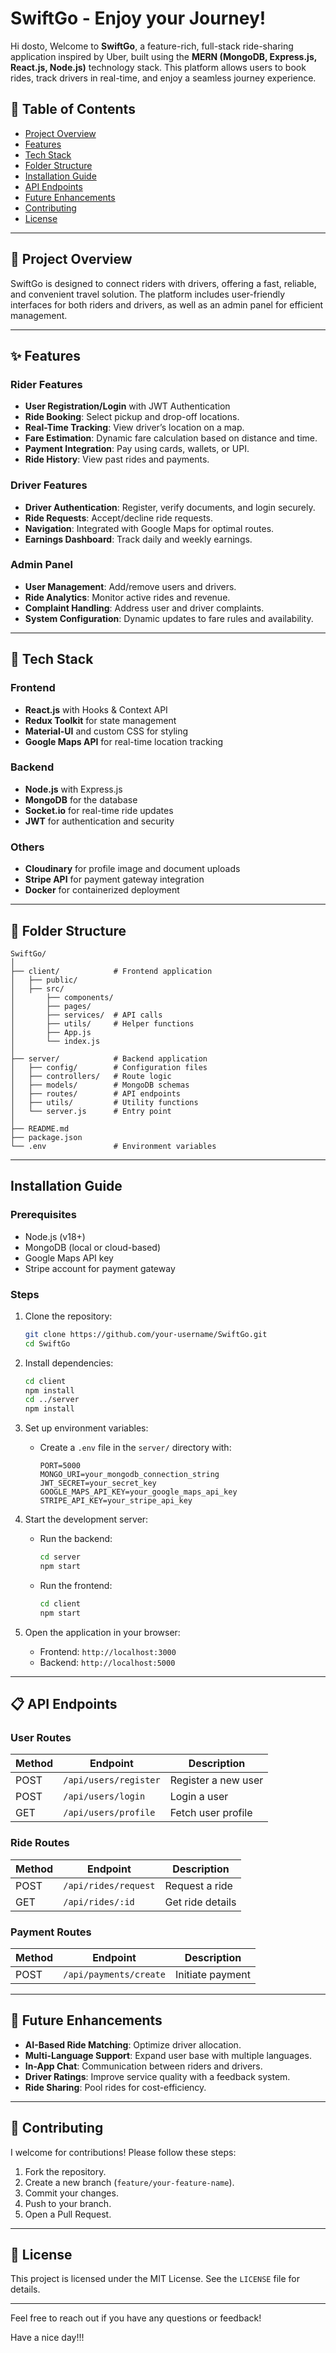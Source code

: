 # SwiftGo - Enjoy your Journey!  

Hi dosto,
Welcome to **SwiftGo**, a feature-rich, full-stack ride-sharing application inspired by Uber, built using the **MERN (MongoDB, Express.js, React.js, Node.js)** technology stack. This platform allows users to book rides, track drivers in real-time, and enjoy a seamless journey experience. 

## 📝 Table of Contents
- [Project Overview](#project-overview)
- [Features](#features)
- [Tech Stack](#tech-stack)
- [Folder Structure](#folder-structure)
- [Installation Guide](#installation-guide)
- [API Endpoints](#api-endpoints)
- [Future Enhancements](#future-enhancements)
- [Contributing](#contributing)
- [License](#license)

---

## 🌟 Project Overview

SwiftGo is designed to connect riders with drivers, offering a fast, reliable, and convenient travel solution. The platform includes user-friendly interfaces for both riders and drivers, as well as an admin panel for efficient management.

---

## ✨ Features

### Rider Features
- **User Registration/Login** with JWT Authentication
- **Ride Booking**: Select pickup and drop-off locations.
- **Real-Time Tracking**: View driver’s location on a map.
- **Fare Estimation**: Dynamic fare calculation based on distance and time.
- **Payment Integration**: Pay using cards, wallets, or UPI.
- **Ride History**: View past rides and payments.

### Driver Features
- **Driver Authentication**: Register, verify documents, and login securely.
- **Ride Requests**: Accept/decline ride requests.
- **Navigation**: Integrated with Google Maps for optimal routes.
- **Earnings Dashboard**: Track daily and weekly earnings.

### Admin Panel
- **User Management**: Add/remove users and drivers.
- **Ride Analytics**: Monitor active rides and revenue.
- **Complaint Handling**: Address user and driver complaints.
- **System Configuration**: Dynamic updates to fare rules and availability.

---

## 🔧 Tech Stack

### Frontend
- **React.js** with Hooks & Context API
- **Redux Toolkit** for state management
- **Material-UI** and custom CSS for styling
- **Google Maps API** for real-time location tracking

### Backend
- **Node.js** with Express.js
- **MongoDB** for the database
- **Socket.io** for real-time ride updates
- **JWT** for authentication and security

### Others
- **Cloudinary** for profile image and document uploads
- **Stripe API** for payment gateway integration
- **Docker** for containerized deployment

---

## 📁 Folder Structure

```
SwiftGo/
│
├── client/            # Frontend application
│   ├── public/
│   ├── src/
│       ├── components/
│       ├── pages/
│       ├── services/  # API calls
│       ├── utils/     # Helper functions
│       ├── App.js
│       └── index.js
│
├── server/            # Backend application
│   ├── config/        # Configuration files
│   ├── controllers/   # Route logic
│   ├── models/        # MongoDB schemas
│   ├── routes/        # API endpoints
│   ├── utils/         # Utility functions
│   └── server.js      # Entry point
│
├── README.md
├── package.json
└── .env               # Environment variables
```

---

## Installation Guide

### Prerequisites
- Node.js (v18+)
- MongoDB (local or cloud-based)
- Google Maps API key
- Stripe account for payment gateway

### Steps
1. Clone the repository:
   ```bash
   git clone https://github.com/your-username/SwiftGo.git
   cd SwiftGo
   ```

2. Install dependencies:
   ```bash
   cd client
   npm install
   cd ../server
   npm install
   ```

3. Set up environment variables:
   - Create a `.env` file in the `server/` directory with:
     ```env
     PORT=5000
     MONGO_URI=your_mongodb_connection_string
     JWT_SECRET=your_secret_key
     GOOGLE_MAPS_API_KEY=your_google_maps_api_key
     STRIPE_API_KEY=your_stripe_api_key
     ```

4. Start the development server:
   - Run the backend:
     ```bash
     cd server
     npm start
     ```
   - Run the frontend:
     ```bash
     cd client
     npm start
     ```

5. Open the application in your browser:
   - Frontend: `http://localhost:3000`
   - Backend: `http://localhost:5000`

---

## 📋 API Endpoints

### User Routes
| Method | Endpoint             | Description                  |
|--------|----------------------|------------------------------|
| POST   | `/api/users/register`| Register a new user          |
| POST   | `/api/users/login`   | Login a user                 |
| GET    | `/api/users/profile` | Fetch user profile           |

### Ride Routes
| Method | Endpoint             | Description                  |
|--------|----------------------|------------------------------|
| POST   | `/api/rides/request` | Request a ride               |
| GET    | `/api/rides/:id`     | Get ride details             |

### Payment Routes
| Method | Endpoint             | Description                  |
|--------|----------------------|------------------------------|
| POST   | `/api/payments/create` | Initiate payment            |

---

## 🔮 Future Enhancements
- **AI-Based Ride Matching**: Optimize driver allocation.
- **Multi-Language Support**: Expand user base with multiple languages.
- **In-App Chat**: Communication between riders and drivers.
- **Driver Ratings**: Improve service quality with a feedback system.
- **Ride Sharing**: Pool rides for cost-efficiency.

---

## 🤝 Contributing

I welcome for contributions! Please follow these steps:
1. Fork the repository.
2. Create a new branch (`feature/your-feature-name`).
3. Commit your changes.
4. Push to your branch.
5. Open a Pull Request.

---

## 📜 License

This project is licensed under the MIT License. See the `LICENSE` file for details.

---

Feel free to reach out if you have any questions or feedback! 

Have a nice day!!!